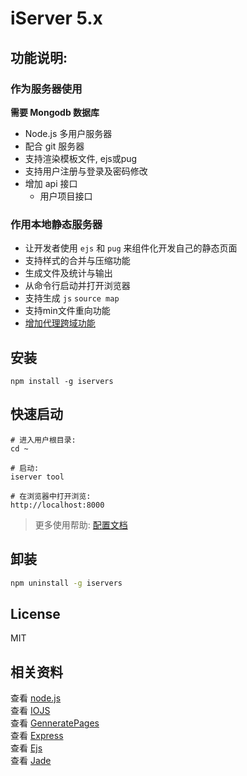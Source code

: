 # iServer 5.x  


## 功能说明:    

### 作为服务器使用
__需要 Mongodb 数据库__

* Node.js 多用户服务器 
* 配合 git 服务器
* 支持渲染模板文件, ejs或pug
* 支持用户注册与登录及密码修改
* 增加 api 接口
  - 用户项目接口

### 作用本地静态服务器   

* 让开发者使用 `ejs` 和 `pug` 来组件化开发自己的静态页面       
* 支持样式的合并与压缩功能  
* 生成文件及统计与输出 
* 从命令行启动并打开浏览器  
* 支持生成 `js` `source map`  
* 支持min文件重向功能  
* [增加代理跨域功能](https://github.com/ektx/iServer/tree/master/Doc#使用代理服务器-iproxy-url)


## 安装

```Shell
npm install -g iservers
```


## 快速启动

```Shell
# 进入用户根目录:
cd ~

# 启动:
iserver tool

# 在浏览器中打开浏览:
http://localhost:8000
```
> 更多使用帮助:  [配置文档](/Doc/)


## 卸装
```sh
npm uninstall -g iservers
```


## License

MIT


## 相关资料  

查看 [node.js](https://nodejs.org/)  
查看 [IOJS](https://iojs.org/)  
查看 [GenneratePages](https://github.com/ektx/Node/tree/master/GenneratePages)  
查看 [Express](http://expressjs.com/)  
查看 [Ejs](http://ejs.co/)  
查看 [Jade](http://jade-lang.com/)  